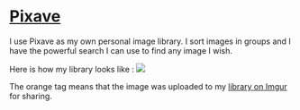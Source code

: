 # [Pixave](http://www.littlehj.com/)
I use Pixave as my own personal image library. I sort images in groups and I have the powerful search I can use to find any image I wish.

Here is how my library looks like :
![](https://i.imgur.com/PHNdc3s.jpg)

The orange tag means that the image was uploaded to my [library on Imgur](https://nikivii.imgur.com) for sharing.